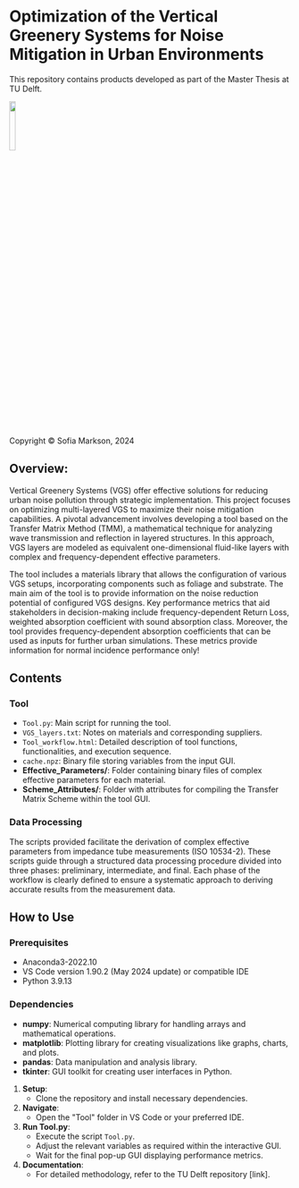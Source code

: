 # Optimization of the Vertical Greenery Systems for Noise Mitigation in Urban Environments
This repository contains products developed as part of the Master Thesis at TU Delft.

<img src="https://github.com/smrksn/Optimization-of-the-Vertical-Greenery-Systems/assets/144154829/273f9bb7-db9d-4a66-aee3-9aae7c7b3af0" width=15% height=15%>

Copyright © Sofia Markson, 2024

## Overview:

Vertical Greenery Systems (VGS) offer effective solutions for reducing urban noise pollution through strategic implementation. This project focuses on optimizing multi-layered VGS to maximize their noise mitigation capabilities. A pivotal advancement involves developing a tool based on the Transfer Matrix Method (TMM), a mathematical technique for analyzing wave transmission and reflection in layered structures. In this approach, VGS layers are modeled as equivalent one-dimensional fluid-like layers with complex and frequency-dependent effective parameters.

The tool includes a materials library that allows the configuration of various VGS setups, incorporating components such as foliage and substrate. The main aim of the tool is to provide information on the noise reduction potential of configured VGS designs. Key performance metrics that aid stakeholders in decision-making include frequency-dependent Return Loss, weighted absorption coefficient with sound absorption class. Moreover, the tool provides frequency-dependent absorption coefficients that can be used as inputs for further urban simulations. These metrics provide information for normal incidence performance only!

## Contents
### Tool
- `Tool.py`: Main script for running the tool.
- `VGS_layers.txt`: Notes on materials and corresponding suppliers.
- `Tool_workflow.html`: Detailed description of tool functions, functionalities, and execution sequence.
- `cache.npz`: Binary file storing variables from the input GUI.
- **Effective_Parameters/**: Folder containing binary files of complex effective parameters for each material.
- **Scheme_Attributes/**: Folder with attributes for compiling the Transfer Matrix Scheme within the tool GUI.

### Data Processing
The scripts provided facilitate the derivation of complex effective parameters from impedance tube measurements (ISO 10534-2). These scripts guide through a structured data processing procedure divided into three phases: preliminary, intermediate, and final. Each phase of the workflow is clearly defined to ensure a systematic approach to deriving accurate results from the measurement data.

## How to Use
### Prerequisites
- Anaconda3-2022.10
- VS Code version 1.90.2 (May 2024 update) or compatible IDE
- Python 3.9.13

### Dependencies
- **numpy**: Numerical computing library for handling arrays and mathematical operations.
- **matplotlib**: Plotting library for creating visualizations like graphs, charts, and plots.
- **pandas**: Data manipulation and analysis library.
- **tkinter**: GUI toolkit for creating user interfaces in Python.

1. **Setup**:
   - Clone the repository and install necessary dependencies.
2. **Navigate**:
   - Open the "Tool\" folder in VS Code or your preferred IDE.
3. **Run Tool.py**:
   - Execute the script `Tool.py`.
   - Adjust the relevant variables as required within the interactive GUI.
   - Wait for the final pop-up GUI displaying performance metrics.
4. **Documentation**:
   - For detailed methodology, refer to the TU Delft repository [link].
